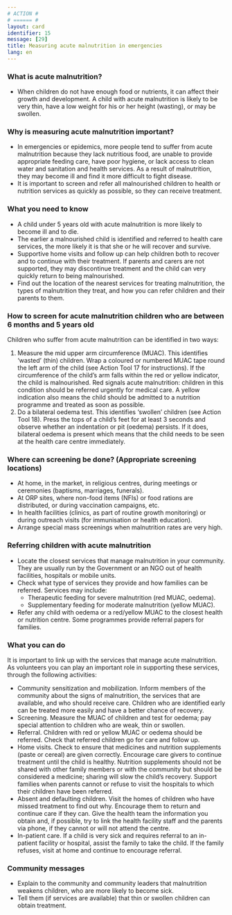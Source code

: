 ```yaml
---
# ACTION #
# ====== #
layout: card
identifier: 15
message: [29]
title: Measuring acute malnutrition in emergencies 
lang: en
---
```


### What is acute malnutrition? 

- When children do not have enough food or nutrients, it can affect their growth and development. A child with acute malnutrition is likely to be very thin, have a low weight for his or her height (wasting), or may be swollen. 

### Why is measuring acute malnutrition important? 

- In emergencies or epidemics, more people tend to suffer from acute malnutrition because they lack nutritious food, are unable to provide appropriate feeding care, have poor hygiene, or lack access to clean water and sanitation and health services. As a result of malnutrition, they may become ill and find it more difficult to fight disease. 
- It is important to screen and refer all malnourished children to health or nutrition services as quickly as possible, so they can receive treatment.

### What you need to know

- A child under 5 years old with acute malnutrition is more likely to become ill and to die. 
- The earlier a malnourished child is identified and referred to health care services, the more likely it is that she or he will recover and survive.
- Supportive home visits and follow up can help children both to recover and to continue with their treatment. If parents and carers are not supported, they may discontinue treatment and the child can very quickly return to being malnourished.
- Find out the location of the nearest services for treating malnutrition, the types of malnutrition they treat, and how you can refer children and their parents to them. 

### How to screen for acute malnutrition children who are between 6 months and 5 years old 

Children who suffer from acute malnutrition can be identified in two ways:
1.	Measure the mid upper arm circumference (MUAC). This identifies ‘wasted’ (thin) children. Wrap a coloured or numbered MUAC tape round the left arm of the child (see Action Tool 17<a class="crosslink" href="{% render_depth %}{% render_link action|17 %}"><i class="fas fa-external-link-alt" aria-hidden="true"></i></a> for instructions). If the circumference of the child’s arm falls within the red or yellow indicator, the child is malnourished. Red signals acute malnutrition: children in this condition should be referred urgently for medical care. A yellow indication also means the child should be admitted to a nutrition programme and treated as soon as possible.
2.	Do a bilateral oedema test. This identifies ‘swollen’ children (see Action Tool 18). Press the tops of a child’s feet for at least 3 seconds and observe whether an indentation or pit (oedema) persists. If it does, bilateral oedema is present which means that the child needs to be seen at the health care centre immediately. 

### Where can screening be done? (Appropriate screening locations) 

-	At home, in the market, in religious centres, during meetings or ceremonies (baptisms, marriages, funerals). 
-	At ORP sites, where non-food items (NFIs) or food rations are distributed, or during vaccination campaigns, etc. 
- In health facilities (clinics, as part of routine growth monitoring) or during outreach visits (for immunisation or health education).
-	Arrange special mass screenings when malnutrition rates are very high.

### Referring children with acute malnutrition

-	Locate the closest services that manage malnutrition in your community. They are usually run by the Government or an NGO out of health facilities, hospitals or mobile units. 
-	Check what type of services they provide and how families can be referred. Services may include:
    -	Therapeutic feeding for severe malnutrition (red MUAC, oedema).
    -	Supplementary feeding for moderate malnutrition (yellow MUAC).
-	Refer any child with oedema or a red/yellow MUAC to the closest health or nutrition centre. Some programmes provide referral papers for families.

### What you can do 

It is important to link up with the services that manage acute malnutrition. As volunteers you can play an important role in supporting these services, through the following activities:
-	Community sensitization and mobilization. Inform members of the community about the signs of malnutrition, the services that are available, and who should receive care. Children who are identified early can be treated more easily and have a better chance of recovery.
-	Screening. Measure the MUAC of children and test for oedema; pay special attention to children who are weak, thin or swollen.
-	Referral. Children with red or yellow MUAC or oedema should be referred. Check that referred children go for care and follow up.
-	Home visits. Check to ensure that medicines and nutrition supplements (paste or cereal) are given correctly. Encourage care givers to continue treatment until the child is healthy. Nutrition supplements should not be shared with other family members or with the community but should be considered a medicine; sharing will slow the child’s recovery. Support families when parents cannot or refuse to visit the hospitals to which their children have been referred.
-	Absent and defaulting children. Visit the homes of children who have missed treatment to find out why. Encourage them to return and continue care if they can. Give the health team the information you obtain and, if possible, try to link the health facility staff and the parents via phone, if they cannot or will not attend the centre. 
-	In-patient care. If a child is very sick and requires referral to an in-patient facility or hospital, assist the family to take the child. If the family refuses, visit at home and continue to encourage referral.

### Community messages

-	Explain to the community and community leaders that malnutrition weakens children, who are more likely to become sick.
-	Tell them (if services are available) that thin or swollen children can obtain treatment.
 
